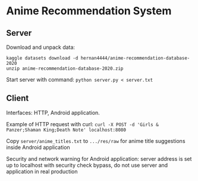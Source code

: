 # Anime Recommendation System

## Server

Download and unpack data:
```
kaggle datasets download -d hernan4444/anime-recommendation-database-2020
unzip anime-recommendation-database-2020.zip
```

Start server with command: `python server.py < server.txt`

## Client

Interfaces: HTTP, Android application.

Example of HTTP request with curl: `curl -X POST -d 'Girls & Panzer;Shaman King;Death Note' localhost:8080`

Copy `server/anime_titles.txt` to `.../res/raw` for anime title suggestions inside Android application

Security and network warning for Android application: server address is set up to localhost with security check bypass, do not use server and application in real production
